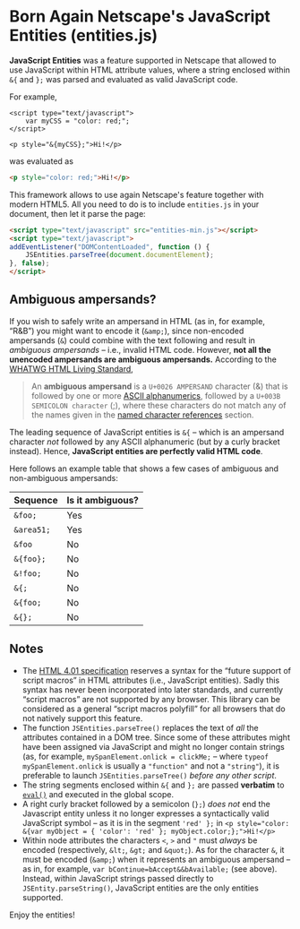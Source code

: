 # Born Again Netscape's JavaScript Entities (entities.js)

**JavaScript Entities** was a feature supported in Netscape that allowed to
use JavaScript within HTML attribute values, where a string enclosed within
`&{` and `};` was parsed and evaluated as valid JavaScript code.

For example,

```
<script type="text/javascript">
	var myCSS = "color: red;";
</script>

<p style="&{myCSS};">Hi!</p>
```

was evaluated as

```html
<p style="color: red;">Hi!</p>
```

This framework allows to use again Netscape's feature together with modern
HTML5. All you need to do is to include `entities.js` in your document,
then let it parse the page:

```html
<script type="text/javascript" src="entities-min.js"></script>
<script type="text/javascript">
addEventListener("DOMContentLoaded", function () {
	JSEntities.parseTree(document.documentElement);
}, false);
</script>
```

## Ambiguous ampersands?

If you wish to safely write an ampersand in HTML (as in, for example,
&ldquo;R&amp;B&rdquo;) you might want to encode it (`&amp;`), since
non-encoded ampersands (`&`) could combine with the text following and result
in *ambiguous ampersands* &ndash; i.e., invalid HTML code. However, **not
all the unencoded ampersands are ambiguous ampersands.** According to the
[WHATWG HTML Living Standard][1],

> An **ambiguous ampersand** is a `U+0026 AMPERSAND` character (&amp;)
  that is followed by one or more [ASCII alphanumerics][2], followed by a
  `U+003B SEMICOLON character` (;), where these characters do not match any
  of the names given in the [named character references][3] section.

The leading sequence of JavaScript entities is `&{` &ndash; which is an
ampersand character *not* followed by any ASCII alphanumeric (but by a curly
bracket instead). Hence, **JavaScript entities are perfectly valid HTML code**.

Here follows an example table that shows a few cases of ambiguous and
non-ambiguous ampersands:

| Sequence	   | Is it ambiguous? |
|------------------|------------------|
| `&foo;`	   | Yes	      |
| `&area51;`	   | Yes	      |
| `&foo`	   | No		      |
| `&{foo};`	   | No		      |
| `&!foo;`	   | No		      |
| `&{;`		   | No		      |
| `&{foo;`	   | No		      |
| `&{};`	   | No		      |

## Notes

* The [HTML 4.01 specification][4] reserves a syntax for the &ldquo;future
  support of script macros&rdquo; in HTML attributes (i.e., JavaScript
  entities). Sadly this syntax has never been incorporated into later
  standards, and currently &ldquo;script macros&rdquo; are not supported by
  any browser. This library can be considered as a general &ldquo;script macros
  polyfill&rdquo; for all browsers that do not natively support this feature.
* The function `JSEntities.parseTree()` replaces the text of *all* the
  attributes contained in a DOM tree. Since some of these attributes might
  have been assigned via JavaScript and might no longer contain strings
  (as, for example, `mySpanElement.onlick = clickMe;` &ndash; where `typeof
  mySpanElement.onlick` is usually a `"function"` and not a `"string"`),
  it is preferable to launch `JSEntities.parseTree()` *before any other script*.
* The string segments enclosed within `&{` and `};` are passed **verbatim**
  to [`eval()`][5] and executed in the global scope.
* A right curly bracket followed by a semicolon (`};`) *does not* end the
  Javascript entity unless it no longer expresses a syntactically valid
  JavaScript symbol &ndash; as it is in the segment `'red' };` in `<p
  style="color: &{var myObject = { 'color': 'red' }; myObject.color;};">Hi!</p>`
* Within node attributes the characters `<`, `>` and `"` must *always* be
  encoded (respectively, `&lt;`, `&gt;` and `&quot;`). As for the character `&`,
  it must be encoded (`&amp;`) when it represents an ambiguous ampersand &ndash;
  as in, for example, `var bContinue=bAccept&&bAvailable;` (see above). Instead,
  within JavaScript strings passed directly to `JSEntity.parseString()`,
  JavaScript entities are the only entities supported.

Enjoy the entities!

[1]: https://html.spec.whatwg.org/multipage/syntax.html#syntax-ambiguous-ampersand
[2]: https://infra.spec.whatwg.org/#ascii-alphanumeric
[3]: https://html.spec.whatwg.org/multipage/syntax.html#named-character-references
[4]: http://www.w3.org/TR/REC-html40/appendix/notes.html#h-B.7.1
[5]: https://developer.mozilla.org/en-US/docs/Web/JavaScript/Reference/Global_Objects/eval

